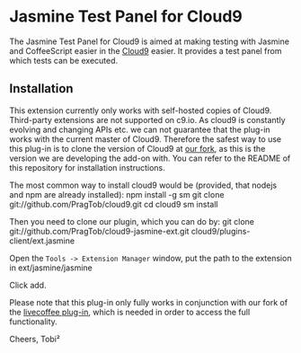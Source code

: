 Jasmine Test Panel for Cloud9
==================

The Jasmine Test Panel for Cloud9 is aimed at making testing with Jasmine and CoffeeScript easier in the [Cloud9](c9.io) easier. It provides a test panel from which tests can be executed.

Installation
------------
This extension currently only works with self-hosted copies of Cloud9. Third-party extensions are not supported on c9.io. As cloud9 is constantly evolving and changing APIs etc. we can not guarantee that the plug-in works with the current master of Cloud9. Therefore the safest way to use this plug-in is to clone the version of Cloud9 at [our fork](https://github.com/PragTob/cloud9), as this is the version we are developing the add-on with. You can refer to the README of this repository for installation instructions.

The most common way to install cloud9 would be (provided, that nodejs and npm are already installed):
    npm install -g sm
    git clone git://github.com/PragTob/cloud9.git
    cd cloud9
    sm install
    
Then you need to clone our plugin, which you can do by:
    git clone git://github.com/PragTob/cloud9-jasmine-ext.git cloud9/plugins-client/ext.jasmine

Open the `Tools -> Extension Manager` window, put the path to the extension in
    ext/jasmine/jasmine

Click add.

Please note that this plug-in only fully works in conjunction with our fork of the [livecoffee plug-in](https://github.com/PragTob/cloud9-livecoffee-ext), which is needed in order to access the full functionality.

Cheers,
Tobi²
